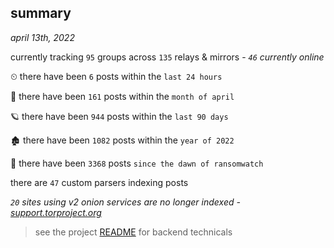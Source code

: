 
## summary
_april 13th, 2022_

currently tracking `95` groups across `135` relays & mirrors - _`46` currently online_

⏲ there have been `6` posts within the `last 24 hours`

🦈 there have been `161` posts within the `month of april`

🪐 there have been `944` posts within the `last 90 days`

🏚 there have been `1082` posts within the `year of 2022`

🦕 there have been `3368` posts `since the dawn of ransomwatch`

there are `47` custom parsers indexing posts

_`20` sites using v2 onion services are no longer indexed - [support.torproject.org](https://support.torproject.org/onionservices/v2-deprecation/)_

> see the project [README](https://github.com/thetanz/ransomwatch#ransomwatch--) for backend technicals
